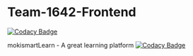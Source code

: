 # Team-1642-Frontend

[![Codacy Badge](https://api.codacy.com/project/badge/Grade/341fc11e1c32498da04b543241d0c815)](https://app.codacy.com/gh/BuildForSDGCohort2/Team-1642-Frontend?utm_source=github.com&utm_medium=referral&utm_content=BuildForSDGCohort2/Team-1642-Frontend&utm_campaign=Badge_Grade_Settings)

mokismartLearn - A great learning platform
[![Codacy Badge](https://app.codacy.com/project/badge/Grade/35351ba810334d2e84d32ea6abc296c4)](https://www.codacy.com/gh/BuildForSDGCohort2/Team-1642-Frontend?utm_source=github.com&amp;utm_medium=referral&amp;utm_content=BuildForSDGCohort2/Team-1642-Frontend&amp;utm_campaign=Badge_Grade)
